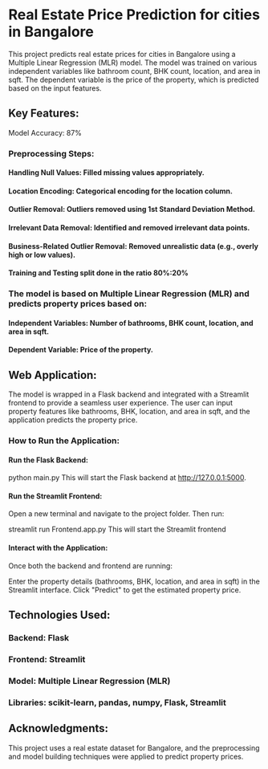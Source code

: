 # Real Estate Price Prediction for cities in Bangalore
This project predicts real estate prices for cities in Bangalore using a Multiple Linear Regression (MLR) model. The model was trained on various independent variables like bathroom count, BHK count, location, and area in sqft. The dependent variable is the price of the property, which is predicted based on the input features.

## Key Features:
Model Accuracy: 87%
### Preprocessing Steps:
#### Handling Null Values: Filled missing values appropriately.
#### Location Encoding: Categorical encoding for the location column.
#### Outlier Removal: Outliers removed using 1st Standard Deviation Method.
#### Irrelevant Data Removal: Identified and removed irrelevant data points.
#### Business-Related Outlier Removal: Removed unrealistic data (e.g., overly high or low values).
#### Training and Testing split done in the ratio 80%:20%
### The model is based on Multiple Linear Regression (MLR) and predicts property prices based on:

#### Independent Variables: Number of bathrooms, BHK count, location, and area in sqft.
#### Dependent Variable: Price of the property.
## Web Application:
The model is wrapped in a Flask backend and integrated with a Streamlit frontend to provide a seamless user experience. The user can input property features like bathrooms, BHK, location, and area in sqft, and the application predicts the property price.

### How to Run the Application:
#### Run the Flask Backend:
python main.py
This will start the Flask backend at http://127.0.0.1:5000.

#### Run the Streamlit Frontend:
Open a new terminal and navigate to the project folder. Then run:

streamlit run Frontend.app.py
This will start the Streamlit frontend 

#### Interact with the Application:
Once both the backend and frontend are running:

Enter the property details (bathrooms, BHK, location, and area in sqft) in the Streamlit interface.
Click "Predict" to get the estimated property price.
## Technologies Used:
### Backend: Flask
### Frontend: Streamlit
### Model: Multiple Linear Regression (MLR)
### Libraries: scikit-learn, pandas, numpy, Flask, Streamlit
## Acknowledgments:
This project uses a real estate dataset for Bangalore, and the preprocessing and model building techniques were applied to predict property prices.
